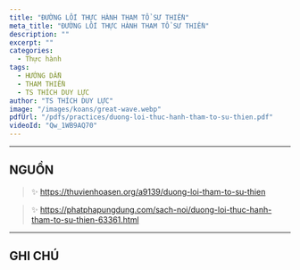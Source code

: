 ```yaml
---
title: "ĐƯỜNG LỐI THỰC HÀNH THAM TỔ SƯ THIỀN"
meta_title: "ĐƯỜNG LỐI THỰC HÀNH THAM TỔ SƯ THIỀN"
description: ""
excerpt: ""
categories:
  - Thực hành
tags:
  - HƯỚNG DẪN
  - THAM THIỀN
  - TS THÍCH DUY LỰC
author: "TS THÍCH DUY LỰC"
image: "/images/koans/great-wave.webp"
pdfUrl: "/pdfs/practices/duong-loi-thuc-hanh-tham-to-su-thien.pdf"
videoId: "Qw_1WB9AQ70"
---
```


<hr class="blog-rule" />

## NGUỒN

> ✨ https://thuvienhoasen.org/a9139/duong-loi-tham-to-su-thien

> ✨ https://phatphapungdung.com/sach-noi/duong-loi-thuc-hanh-tham-to-su-thien-63361.html

<hr class="blog-rule" />

## GHI CHÚ

[^1]: ⭐️ 
